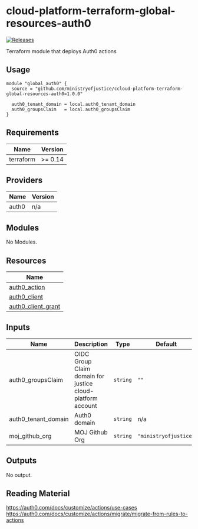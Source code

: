 # cloud-platform-terraform-global-resources-auth0

[![Releases](https://img.shields.io/github/release/ministryofjustice/cloud-platform-terraform-global-resources-auth0/all.svg?style=flat-square)](https://github.com/ministryofjustice/cloud-platform-terraform-global-resources-auth0/releases)

Terraform module that deploys Auth0 actions

## Usage

```
module "global_auth0" {
  source = "github.com/ministryofjustice/ccloud-platform-terraform-global-resources-auth0=1.0.0"

  auth0_tenant_domain = local.auth0_tenant_domain
  auth0_groupsClaim   = local.auth0_groupsClaim
}
```

<!--- BEGIN_TF_DOCS --->
## Requirements

| Name | Version |
|------|---------|
| terraform | >= 0.14 |

## Providers

| Name | Version |
|------|---------|
| auth0 | n/a |

## Modules

No Modules.

## Resources

| Name |
|------|
| [auth0_action](https://registry.terraform.io/providers/auth0/auth0/latest/docs/resources/action) |
| [auth0_client](https://registry.terraform.io/providers/auth0/auth0/latest/docs/resources/client) |
| [auth0_client_grant](https://registry.terraform.io/providers/auth0/auth0/latest/docs/resources/client_grant) |

## Inputs

| Name | Description | Type | Default | Required |
|------|-------------|------|---------|:--------:|
| auth0\_groupsClaim | OIDC Group Claim domain for justice cloud-platform account | `string` | `""` | no |
| auth0\_tenant\_domain | Auth0 domain | `string` | n/a | yes |
| moj\_github\_org | MOJ Github Org | `string` | `"ministryofjustice"` | no |

## Outputs

No output.

<!--- END_TF_DOCS --->

## Reading Material

https://auth0.com/docs/customize/actions/use-cases
https://auth0.com/docs/customize/actions/migrate/migrate-from-rules-to-actions
